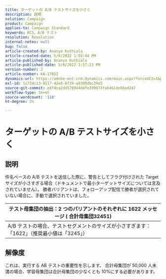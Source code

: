 ```yaml
---
title: ターゲットの A/B テストサイズを小さく
description: 説明
solution: Campaign
product: Campaign
applies-to: Campaign Standard
keywords: KCS、A/B テスト
resolution: Resolution
internal-notes: null
bug: false
article-created-by: Ananya Kuthiala
article-created-date: 5/6/2022 1:55:44 PM
article-published-by: Ananya Kuthiala
article-published-date: 5/6/2022 1:57:23 PM
version-number: 2
article-number: KA-17852
dynamics-url: https://adobe-ent.crm.dynamics.com/main.aspx?forceUCI=1&pagetype=entityrecord&etn=knowledgearticle&id=6720ed34-44cd-ec11-a7b5-0022480b639b
exl-id: 1c72dc13-9117-42e0-8f39-a9399dbc39e5
source-git-commit: e8f4ca2dd578944d4fe399074fab461de88ad247
workflow-type: tm+mt
source-wordcount: '118'
ht-degree: 2%

---
```


# ターゲットの A/B テストサイズを小さく

## 説明


件名ベースの A/B テストを送信した際に、警告としてフラグ付けされた Target サイズが小さすぎる場合（ドキュメントで最小ターゲットサイズについては言及されていません）。 勝者バリアントは、フォローアップ配信で勝者が選択されていない場合に、手動で選択されていました。




| テスト母集団の抽出：2 つのバリアントのそれぞれに 1622 メッセージ ( 合計母集団32451) |
| --- |
| A/B テストの場合、テストセグメントのサイズが小さすぎます：「1622」（推奨最小値は「3245」） |



## 解像度


これは、実行する AB テストの重要性を示します。 合計母集団が 50,000 人未満の場合、学習母集団は合計母集団の少なくとも 10%にする必要があります。

